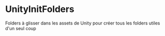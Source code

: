 # UnityInitFolders
Folders à glisser dans les assets de Unity pour créer tous les folders utiles d'un seul coup
